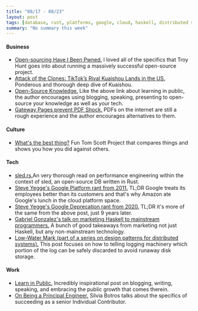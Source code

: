 ```yaml
---
title: "08/17 - 08/23"
layout: post
tags: [database, rust, platforms, google, cloud, haskell, distributed systems, security, open-source, career, engineering, TikTok]
summary: "No summary this week"
---
```


#### Business

* [Open-sourcing Have I Been Pwned.](https://www.troyhunt.com/im-open-sourcing-the-have-i-been-pwned-code-base/) I loved all of the specifics that Troy Hunt goes into about running a massively successful open-source project.
* [Attack of the Clones: TikTok’s Rival Kuaishou Lands in the US.](https://turner.substack.com/p/attack-of-the-clones-tiktoks-rival) Ponderous and thorough deep dive of Kuaishou.
* [Open-Source Knowledge.](https://www.swyx.io/speaking/open-source-knowledge/) Like the above link about learning in public, the author encourages using blogging, speaking, presenting to open-source your knowledge as well as your tech.
* [Gateway Pages prevent PDF Shock.](https://www.nngroup.com/articles/gateway-pages-prevent-pdf-shock/) PDFs on the internet are still a rough experience and the author encourages alternatives to them.

#### Culture

* [What's the best thing?](https://best.tomscott.com/) Fun Tom Scott Project that compares things and shows you how you did against others.

#### Tech

* [sled.rs.](http://sled.rs/perf)An very thorough read on performance engineering within the context of sled, an open-source DB written in Rust.
* [Steve Yegge's Google Platform rant from 2011.](https://gist.github.com/chitchcock/1281611) TL;DR Google treats its employees better than its customers and that's why Amazon ate Google's lunch in the cloud platform space.
* [Steve Yegge's Google Deprecation rant from 2020.](https://medium.com/@steve.yegge/dear-google-cloud-your-deprecation-policy-is-killing-you-ee7525dc05dc) TL;DR it's more of the same from the above post, just 9 years later.
* [Gabriel Gonzalez's talk on marketing Haskell to mainstream programmers.](https://youtu.be/fNpsgTIpODA) A bunch of good takeaways from marketing not just Haskell, but any non-mainstream technology.
* [Low-Water Mark (part of a series on design patterns for distributed systems).](https://martinfowler.com/articles/patterns-of-distributed-systems/low-watermark.html) This post focuses on how to telling logging machinery which portion of the log can be safely discarded to avoid runaway disk storage.

#### Work

* [Learn in Public.](https://www.swyx.io/writing/learn-in-public/) Incredibly inspirational post on blogging, writing, speaking, and embracing the public growth that comes therein.
* [On Being a Principal Engineer.](https://blog.dbsmasher.com/2019/01/28/on-being-a-principal-engineer.html) Silvia Botros talks about the specifics of succeeding as a senior Individual Contributor.
